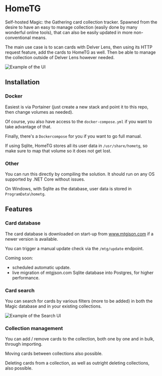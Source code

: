# HomeTG

Self-hosted Magic: the Gathering card collection tracker.
Spawned from the desire to have an easy to manage collection (easily done by many wonderful online tools), that can also be easily updated in more non-conventional means.

The main use case is to scan cards with Delver Lens, then using its HTTP request feature, add the cards to HomeTG as well.
Then be able to manage the collection outside of Delver Lens however needed.

![Example of the UI](https://github.com/morosanmihail/hometg/blob/main/images/ui20230628.jpg?raw=true)

## Installation

### Docker

Easiest is via Portainer (just create a new stack and point it to this repo, then change volumes as needed).

Of course, you also have access to the `docker-compose.yml` if you want to take advantage of that.

Finally, there's a `Dockercompose` for you if you want to go full manual.

If using Sqlite, HomeTG stores all its user data in `/usr/share/hometg`, so make sure to map that volume so it does not get lost.

### Other

You can run this directly by compiling the solution.
It should run on any OS supported by .NET Core without issues.

On Windows, with Sqlite as the database, user data is stored in `ProgramData\hometg`.

## Features

### Card database

The card database is downloaded on start-up from www.mtgjson.com if a newer version is available.

You can trigger a manual update check via the `/mtg/update` endpoint.

Coming soon:
- scheduled automatic update.
- live migration of mtgjson.com Sqlite database into Postgres, for higher performance.

### Card search

You can search for cards by various filters (more to be added) in both the Magic database and in your existing collections.

![Example of the Search UI](https://github.com/morosanmihail/hometg/blob/main/images/search20230628.png?raw=true)

### Collection management

You can add / remove cards to the collection, both one by one and in bulk, through importing.

Moving cards between collections also possible.

Deleting cards from a collection, as well as outright deleting collections, also possible.
